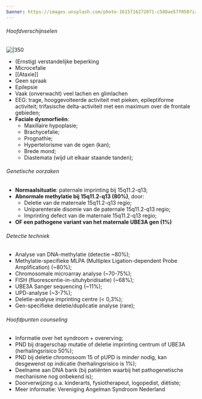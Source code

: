 ```yaml
---
banner: https://images.unsplash.com/photo-1615716272071-c588ae57f050?ixlib=rb-4.0.3&ixid=MnwxMjA3fDB8MHxwaG90by1wYWdlfHx8fGVufDB8fHx8&auto=format&fit=crop&w=1587&q=80
---
```

###### Hoofdverschijnselen
![|350](https://i.imgur.com/i7K7Xr2.png)
- (Ernstig) verstandelijke beperking
- Microcefalie
- [[Ataxie]]
- Geen spraak
- Epilepsie
- Vaak (onverwacht) veel lachen en glimlachen
- EEG: trage, hooggevolteerde activiteit met pieken, epileptiforme activiteit; trifasische delta-activiteit met een maximum over de frontale gebieden; 
- **Faciale dysmorfieën**:
	- Maxillaire hypoplasie;
	- Brachycefalie;
	- Prognathie;
	- Hypertelorisme van de ogen (kan);
	- Brede mond;
	- Diastemata (wijd uit elkaar staande tanden);

###### Genetische oorzaken
- **Normaalsituatie**: paternale imprinting bij 15q11.2-q13;
- **Abnormale methylatie bij 15q11.2-q13 (80%)**, door:
	- Deletie van de maternale 15q11.2-q13 regio;
	- Uniparenterale disomie van de paternale 15q11.2-q13 regio;
	- Imprinting defect van de maternale 15q11.2-q13 regio;
- **OF een pathogene variant van het maternale UBE3A gen (1%)**

###### Detectie techniek
- Analyse van DNA-methylatie (detectie ~80%);
- Methylatie-specifieke MLPA (Multiplex Ligation-dependent Probe Amplification) (~80%);
- Chromosomale microarray analyse (~70-75%);
- FISH (fluorescentie-in-situhybridisatie) (~68%);
- UBE3A Sanger sequencing (~11%);
- UPD-analyse (~3-7%);
- Deletie-analyse imprinting centre (< 0,3%);
- Gen-specifieke deletie/duplicatie analyse (rare);

###### Hoofdpunten counseling
- Informatie over het syndroom + overerving;
- PND bij dragerschap mutatie of deletie imprinting centrum of UBE3A (herhalingsrisico 50%);
- PND bij deletie chromosoom 15 of pUPD is minder nodig, kan desgewenst op indicatie (herhalingsrisico is 1%);
- Deelname aan DNA bank (bij patiënten waarbij het pathogenetische mechanisme nog onbekend is);
- Doorverwijzing o.a. kinderarts, fysiotherapeut, logopedist, diëtiste;
- Meer informatie: Vereniging Angelman Syndroom Nederland
